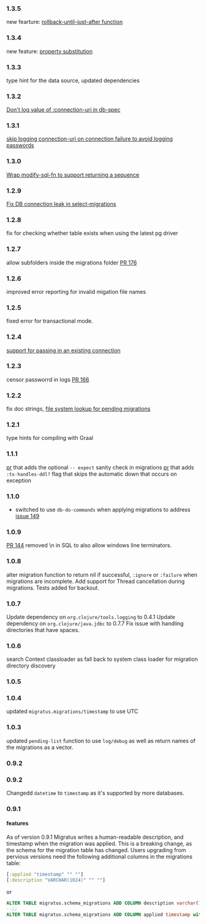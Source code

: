 ### 1.3.5

new fearture: [rollback-until-just-after function](https://github.com/yogthos/migratus/pull/201)

### 1.3.4

new feature: [property substitution](https://github.com/yogthos/migratus/pull/198)

### 1.3.3

type hint for the data source, updated dependencies

### 1.3.2

[Don't log value of :connection-uri in db-spec](https://github.com/yogthos/migratus/pull/193)

### 1.3.1

[skip logging connection-uri on connection failure to avoid logging passwords](https://github.com/yogthos/migratus/pull/192)

### 1.3.0

[Wrap modify-sql-fn to support returning a sequence](https://github.com/yogthos/migratus/pull/187)

### 1.2.9

[Fix DB connection leak in select-migrations](https://github.com/yogthos/migratus/pull/186)

### 1.2.8

fix for checking whether table exists when using the latest pg driver

### 1.2.7

allow subfolders inside the migrations folder [PR 176](https://github.com/yogthos/migratus/pull/176)

### 1.2.6

improved error reporting for invalid migation file names

### 1.2.5

fixed error for transactional mode.

### 1.2.4

[support for passing in an existing connection](https://github.com/yogthos/migratus/pull/172)

### 1.2.3

censor passworrd in logs [PR 166](https://github.com/yogthos/migratus/pull/166)

### 1.2.2

fix doc strings, [file system lookup for pending migrations](https://github.com/yogthos/migratus/commit/6bd8948b452a4ba909e1f978f7a33422e47b3d9e)

### 1.2.1

type hints for compiling with Graal

### 1.1.1

[pr](https://github.com/yogthos/migratus/pull/151) that adds the optional `-- expect` sanity check in migrations
[pr](https://github.com/yogthos/migratus/pull/150) that adds `:tx-handles-ddl?` flag that skips the automatic down that occurs on exception

### 1.1.0

- switched to use `db-do-commands` when applying migrations to address [issue 149](https://github.com/yogthos/migratus/issues/149)

### 1.0.9

[PR 144](https://github.com/yogthos/migratus/pull/144) removed \n in SQL to also allow windows line terminators.

### 1.0.8

alter migration function to return nil if successful, `:ignore` or `:failure` when migrations are incomplete.
Add support for Thread cancellation during migrations.
Tests added for backout.

### 1.0.7

Update dependency on `org.clojure/tools.logging` to 0.4.1
Update dependency on `org.clojure/java.jdbc` to 0.7.7
Fix issue with handling directories that have spaces.

### 1.0.6

search Context classloader as fall back to system class loader for migration directory discovery

### 1.0.5
### 1.0.4

updated `migratus.migrations/timestamp` to use UTC

### 1.0.3

updated `pending-list` function to use `log/debug` as well as return names of the migrations as a vector.

### 0.9.2

### 0.9.2

Changedd `datetime` to `timestamp` as it's supported by more databases.

### 0.9.1

#### features

As of version 0.9.1 Migratus writes a human-readable description, and timestamp when the migration was applied.
This is a breaking change, as the schema for the migration table has changed. Users upgrading from pervious versions
need the following additional columns in the migrations table:

```clojure
[:applied "timestamp" "" ""]
[:description "VARCHAR(1024)" "" ""]
```

or

```sql
ALTER TABLE migratus.schema_migrations ADD COLUMN description varchar(1024);
--;;
ALTER TABLE migratus.schema_migrations ADD COLUMN applied timestamp with time zone;
```

